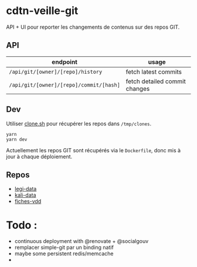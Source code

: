 # cdtn-veille-git

API + UI pour reporter les changements de contenus sur des repos GIT.

## API

| endpoint                                | usage                         |
| --------------------------------------- | ----------------------------- |
| `/api/git/[owner]/[repo]/history`       | fetch latest commits          |
| `/api/git/[owner]/[repo]/commit/[hash]` | fetch detailed commit changes |

## Dev

Utiliser [clone.sh](./clone.sh) pour récupérer les repos dans `/tmp/clones`.

```
yarn
yarn dev
```

Actuellement les repos GIT sont récupérés via le `Dockerfile`, donc mis à jour à chaque déploiement.

## Repos

- [legi-data](https://github.com/SocialGouv/legi-data)
- [kali-data](https://github.com/SocialGouv/kali-data)
- [fiches-vdd](https://github.com/SocialGouv/fiches-vdd)

# Todo :

- continuous deployment with @renovate + @socialgouv
- remplacer simple-git par un binding natif
- maybe some persistent redis/memcache
- 
